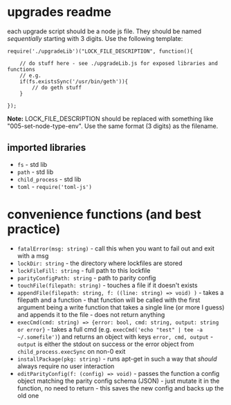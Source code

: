 # upgrades readme

each upgrade script should be a node js file. They should be named _sequentially_ starting with 3 digits. Use the following template:

```
require('./upgradeLib')("LOCK_FILE_DESCRIPTION", function(){

    // do stuff here - see ./upgradeLib.js for exposed libraries and functions
    // e.g.
    if(fs.existsSync('/usr/bin/geth')){
        // do geth stuff
    }

});
```

**Note:** LOCK_FILE_DESCRIPTION should be replaced with something like "005-set-node-type-env". Use the same format (3 digits) as the filename.

## imported libraries

* `fs` - std lib
* `path` - std lib
* `child_process` - std lib
* `toml` - `require('toml-js')`

# convenience functions (and best practice)

* `fatalError(msg: string)` - call this when you want to fail out and exit with a msg
* `lockDir: string` - the directory where lockfiles are stored
* `lockFileFill: string` - full path to this lockfile
* `parityConfigPath: string` - path to parity config
* `touchFile(filepath: string)` - touches a file if it doesn't exists
* `appendFile(filepath: string, f: ((line: string) => void) )` - takes a filepath and a function - that function will be called with the first argument being a write function that takes a single line (or more I guess) and appends it to the file - does not return anything
* `execCmd(cmd: string) => {error: bool, cmd: string, output: string or error}` - takes a full cmd (e.g. `execCmd('echo "test" | tee -a ~/.somefile')`) and returns an object with keys `error, cmd, output` - `output` is either the stdout on success or the error object from `child_process.execSync` on non-0 exit
* `installPackage(pkg: string)` - runs apt-get in such a way that _should_ always require no user interaction
* `editParityConfig(f: (config) => void)` - passes the function a config object matching the parity config schema (JSON) - just mutate it in the function, no need to return - this saves the new config and backs up the old one
